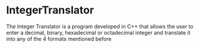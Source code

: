# IntegerTranslator

The Integer Translator is a program developed in C++ that allows the user to enter a decimal, binary, hexadecimal or octadecimal integer and translate it into any of the 4 formats mentioned before

